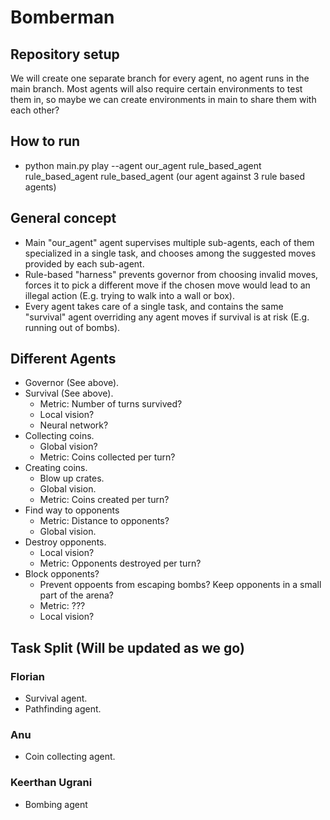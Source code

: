 # Bomberman
## Repository setup
We will create one separate branch for every agent, no agent runs in the main
branch.
Most agents will also require certain environments to test them in, so maybe we can
create environments in main to share them with each other?

## How to run

- python main.py play --agent our_agent rule_based_agent rule_based_agent rule_based_agent (our agent against 3 rule based agents)

## General concept
- Main "our_agent" agent supervises multiple sub-agents, each of them specialized
in a single task, and chooses among the suggested moves provided by each sub-agent.
- Rule-based "harness" prevents governor from choosing invalid moves, forces it to
pick a different move if the chosen move would lead to an illegal action (E.g.
trying to walk into a wall or box).
- Every agent takes care of a single task, and contains the same "survival" agent
overriding any agent moves if survival is at risk (E.g. running out of bombs).

## Different Agents
- Governor (See above).
- Survival (See above).
  - Metric: Number of turns survived?
  - Local vision?
  - Neural network?
- Collecting coins.
  - Global vision?
  - Metric: Coins collected per turn?
- Creating coins.
  - Blow up crates.
  - Global vision.
  - Metric: Coins created per turn?
- Find way to opponents
  - Metric: Distance to opponents?
  - Global vision.
- Destroy opponents.
  - Local vision?
  - Metric: Opponents destroyed per turn?
- Block opponents?
  - Prevent oppoents from escaping bombs? Keep opponents in a small part of the
arena?
  - Metric: ???
  - Local vision?

## Task Split (Will be updated as we go)
### Florian
- Survival agent.
- Pathfinding agent.

### Anu
- Coin collecting agent.

### Keerthan Ugrani
- Bombing agent
